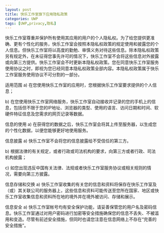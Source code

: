 ```yaml
---
layout: post
title: 快乐工作室旗下应用隐私政策
categories: UWP
tags: [UWP,privacy,隐私]
---     
```


快乐工作室尊重并保护所有使用其应用的用户的个人隐私权。为了给您提供更准确、更有个性化的服务，快乐工作室会按照本隐私权政策的规定使用和披露您的个人信息。但快乐工作室将以高度的勤勉、审慎义务对待这些信息。除本隐私权政策另有规定外，在未征得您事先许可的情况下，快乐工作室不会将这些信息对外披露或向第三方提供。快乐工作室会不时更新本隐私权政策。您在同意快乐工作室服务使用协议之时，即视为您已经同意本隐私权政策全部内容。本隐私权政策属于快乐工作室服务使用协议不可分割的一部分。

适用范围
a) 在您使用快乐工作室的应用时，您根据快乐工作室要求提供的个人信息；

b) 在您使用快乐工作室网络服务，快乐工作室自动接收并记录的您的手机上的信息，包括但不限于您的IP地址、浏览器的类型、使用的语言、访问日期和时间、软硬件特征信息及您需求的网页记录等数据。

信息的使用
a) 在获得您的数据之后，快乐工作室会将其上传至服务器，以生成您的个性化数据，以便您能够更好地使用服务。

信息披露
a) 快乐工作室不会将您的信息披露给不受信任的第三方。

b) 根据法律的有关规定，或者行政或司法机构的要求，向第三方或者行政、司法机构披露；

c) 如您出现违反中国有关法律、法规或者快乐工作室服务协议或相关规则的情况，需要向第三方披露。

信息存储和交换
a) 快乐工作室收集的有关您的信息和资料将保存在快乐工作室及（或）其关联公司的服务器上，这些信息和资料可能传送至您所在国家、地区或快乐工作室收集信息和资料所在地的境外并在境外被访问、存储和展示。

信息安全
a) 快乐工作室帐号均有安全保护功能，请妥善保管您的用户名及密码信息。快乐工作室通过对用户密码进行加密等安全措施确保您的信息不丢失、不被滥用和变造。尽管有前述安全措施，但同时也请您注意在信息网络上不存在“完善的安全措施”。